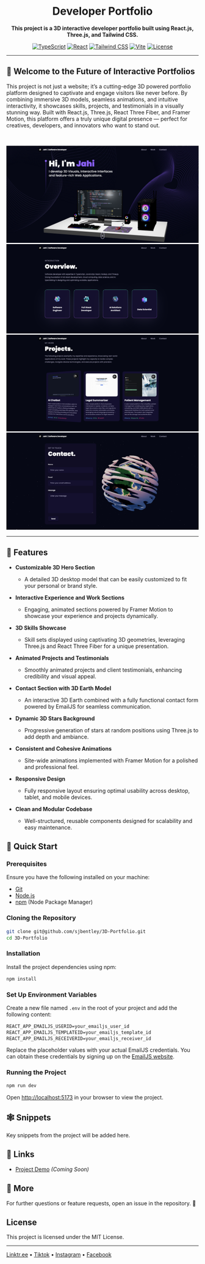 <div align="center">
  <h1>Developer Portfolio</h1>
  <p><strong>This project is a 3D interactive developer portfolio built using React.js, Three.js, and Tailwind CSS.</strong></p>

  [![TypeScript](https://img.shields.io/badge/TypeScript-4.9.5-blue.svg)](https://www.typescriptlang.org/)
  [![React](https://img.shields.io/badge/React-18.3.1-61dafb.svg)](https://reactjs.org/)
  [![Tailwind CSS](https://img.shields.io/badge/Tailwind-3.3.0-38bdf8.svg)](https://tailwindcss.com/)
  [![Vite](https://img.shields.io/badge/Vite-5.0.0-646cff.svg)](https://vitejs.dev/)
  [![License](https://img.shields.io/badge/License-Proprietary-red.svg)](LICENSE)
</div>

--- 

## 🚀 Welcome to the Future of Interactive Portfolios

This project is not just a website; it’s a cutting-edge 3D powered portfolio platform designed to captivate and engage visitors like never before. By combining immersive 3D models, seamless animations, and intuitive interactivity, it showcases skills, projects, and testimonials in a visually stunning way. Built with React.js, Three.js, React Three Fiber, and Framer Motion, this platform offers a truly unique digital presence — perfect for creatives, developers, and innovators who want to stand out.

<br>

![sirjahibentley®](src/assets/overview.png)
![sirjahibentley®](src/assets/introduction.png)
![sirjahibentley®](src/assets/projects.png)
![sirjahibentley®](src/assets/contact.png)

---

## 🔋 Features

- **Customizable 3D Hero Section**  
  - A detailed 3D desktop model that can be easily customized to fit your personal or brand style.

- **Interactive Experience and Work Sections**  
  - Engaging, animated sections powered by Framer Motion to showcase your experience and projects dynamically.

- **3D Skills Showcase**  
  - Skill sets displayed using captivating 3D geometries, leveraging Three.js and React Three Fiber for a unique presentation.

- **Animated Projects and Testimonials**  
  - Smoothly animated projects and client testimonials, enhancing credibility and visual appeal.

- **Contact Section with 3D Earth Model**  
  - An interactive 3D Earth combined with a fully functional contact form powered by EmailJS for seamless communication.

- **Dynamic 3D Stars Background**  
  - Progressive generation of stars at random positions using Three.js to add depth and ambiance.

- **Consistent and Cohesive Animations**  
  - Site-wide animations implemented with Framer Motion for a polished and professional feel.

- **Responsive Design**  
  - Fully responsive layout ensuring optimal usability across desktop, tablet, and mobile devices.

- **Clean and Modular Codebase**  
  - Well-structured, reusable components designed for scalability and easy maintenance.

## 🤸 Quick Start

### Prerequisites

Ensure you have the following installed on your machine:

- [Git](https://git-scm.com/)
- [Node.js](https://nodejs.org/en)
- [npm](https://www.npmjs.com/) (Node Package Manager)

### Cloning the Repository

```bash
git clone git@github.com/sjbentley/3D-Portfolio.git
cd 3D-Portfolio
```

### Installation

Install the project dependencies using npm:

```bash
npm install
```

### Set Up Environment Variables

Create a new file named `.env` in the root of your project and add the following content:

```env
REACT_APP_EMAILJS_USERID=your_emailjs_user_id
REACT_APP_EMAILJS_TEMPLATEID=your_emailjs_template_id
REACT_APP_EMAILJS_RECEIVERID=your_emailjs_receiver_id
```

Replace the placeholder values with your actual EmailJS credentials. You can obtain these credentials by signing up on the [EmailJS website](https://www.emailjs.com/).

### Running the Project

```bash
npm run dev
```

Open [http://localhost:5173](http://localhost:5173) in your browser to view the project.

## 🕸️ Snippets

Key snippets from the project will be added here.

## 🔗 Links

- [Project Demo](#) *(Coming Soon)*

## 🚀 More

For further questions or feature requests, open an issue in the repository. 🚀

## License

This project is licensed under the MIT License.

---

[Linktr.ee](https://linktr.ee/sirjahibentley) • [Tiktok](https://tiktok.com/@sirjahibentley) • [Instagram](https://instagram.com/sirjahibentley) • [Facebook](https://facebook.com/sirjahibentley)
